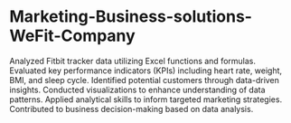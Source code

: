 # Marketing-Business-solutions-WeFit-Company

Analyzed Fitbit tracker data utilizing Excel functions and formulas.
Evaluated key performance indicators (KPIs) including heart rate, weight, BMI, and sleep cycle.
Identified potential customers through data-driven insights.
Conducted visualizations to enhance understanding of data patterns.
Applied analytical skills to inform targeted marketing strategies.
Contributed to business decision-making based on data analysis.
